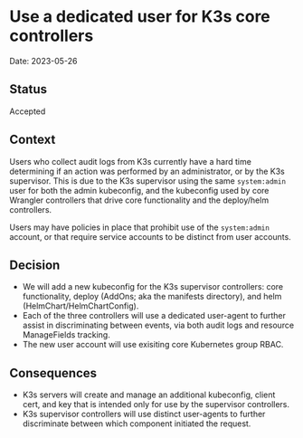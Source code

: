 # Use a dedicated user for K3s core controllers

Date: 2023-05-26

## Status

Accepted

## Context

Users who collect audit logs from K3s currently have a hard time determining if an action was performed by an administrator, or by the K3s supervisor.
This is due to the K3s supervisor using the same `system:admin` user for both the admin kubeconfig, and the kubeconfig used by core Wrangler controllers that drive core functionality and the deploy/helm controllers.

Users may have policies in place that prohibit use of the `system:admin` account, or that require service accounts to be distinct from user accounts.

## Decision

* We will add a new kubeconfig for the K3s supervisor controllers: core functionality, deploy (AddOns; aka the manifests directory), and helm (HelmChart/HelmChartConfig).
* Each of the three controllers will use a dedicated user-agent to further assist in discriminating between events, via both audit logs and resource ManageFields tracking.
* The new user account will use exisiting core Kubernetes group RBAC.

## Consequences

* K3s servers will create and manage an additional kubeconfig, client cert, and key that is intended only for use by the supervisor controllers.
* K3s supervisor controllers will use distinct user-agents to further discriminate between which component initiated the request.
